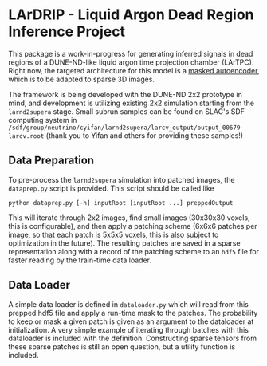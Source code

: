 # LArDRIP - Liquid Argon Dead Region Inference Project

This package is a work-in-progress for generating inferred signals in dead regions of a DUNE-ND-like liquid argon time projection chamber (LArTPC).  Right now, the targeted architecture for this model is a [masked autoencoder](https://arxiv.org/abs/2111.06377), which is to be adapted to sparse 3D images.

The framework is being developed with the DUNE-ND 2x2 prototype in mind, and development is utilizing existing 2x2 simulation starting from the `larnd2supera` stage.  Small subrun samples can be found on SLAC's SDF computing system in `/sdf/group/neutrino/cyifan/larnd2supera/larcv_output/output_00679-larcv.root` (thank you to Yifan and others for providing these samples!)

## Data Preparation

To pre-process the `larnd2supera` simulation into patched images, the `dataprep.py` script is provided.  This script should be called like

```
python dataprep.py [-h] inputRoot [inputRoot ...] preppedOutput
```

This will iterate through 2x2 images, find small images (30x30x30 voxels, this is configurable), and then apply a patching scheme (6x6x6 patches per image, so that each patch is 5x5x5 voxels, this is also subject to optimization in the future).  The resulting patches are saved in a sparse representation along with a record of the patching scheme to an `hdf5` file for faster reading by the train-time data loader.

## Data Loader

A simple data loader is defined in `dataloader.py` which will read from this prepped hdf5 file and apply a run-time mask to the patches.  The probability to keep or mask a given patch is given as an argument to the dataloader at initialization.  A very simple example of iterating through batches with this dataloader is included with the definition.  Constructing sparse tensors from these sparse patches is still an open question, but a utility function is included.

